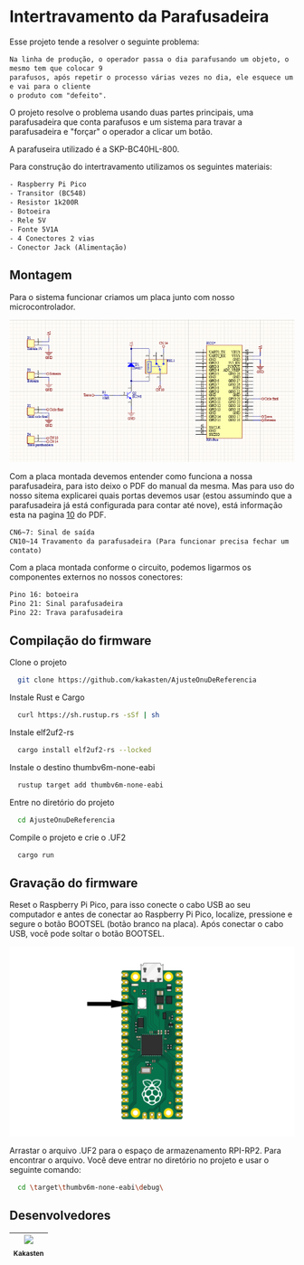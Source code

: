 # Intertravamento da Parafusadeira
 
Esse projeto tende a resolver o seguinte problema: 
 
    Na linha de produção, o operador passa o dia parafusando um objeto, o mesmo tem que colocar 9 
    parafusos, após repetir o processo várias vezes no dia, ele esquece um e vai para o cliente 
    o produto com "defeito".
 
O projeto resolve o problema usando duas partes principais, uma parafusadeira que conta parafusos e um sistema para travar a parafusadeira e "forçar" o operador a clicar um botão.
 
A parafuseira utilizado é a SKP-BC40HL-800.
 
Para construção do intertravamento utilizamos os seguintes materiais:
 
    - Raspberry Pi Pico
    - Transitor (BC548)
    - Resistor 1k200R
    - Botoeira 
    - Rele 5V
    - Fonte 5V1A
    - 4 Conectores 2 vias
    - Conector Jack (Alimentação)
 
## Montagem 
 
Para o sistema funcionar criamos um placa junto com nosso microcontrolador.
 
![Schematic](Schematic.png)
 
Com a placa montada devemos entender como funciona a nossa parafusadeira, para isto deixo o PDF do manual da mesma. Mas para uso do nosso sitema explicarei quais portas devemos usar (estou assumindo que a parafusadeira já está configurada para contar até nove), está informação esta na pagina [10](http://folke-larsen.dk/info/vejledninger/75695V.pdf) do PDF.
 
    CN6~7: Sinal de saída
    CN10~14 Travamento da parafusadeira (Para funcionar precisa fechar um contato)
 
Com a placa montada conforme o circuito, podemos ligarmos os componentes externos no nossos conectores:
 
    Pino 16: botoeira  
    Pino 21: Sinal parafusadeira
    Pino 22: Trava parafusadeira
 
## Compilação do firmware 
 
Clone o projeto
 
```bash
  git clone https://github.com/kakasten/AjusteOnuDeReferencia
```
 
Instale Rust e Cargo
 
```bash
  curl https://sh.rustup.rs -sSf | sh
```
 
Instale elf2uf2-rs
 
```bash
  cargo install elf2uf2-rs --locked
```
 
Instale o destino thumbv6m-none-eabi
 
```bash
  rustup target add thumbv6m-none-eabi
```
 
Entre no diretório do projeto
 
```bash
  cd AjusteOnuDeReferencia
```
 
Compile o projeto e crie o .UF2
 
```bash
  cargo run
```
  
## Gravação do firmware 
 
Reset o Raspberry Pi Pico, para isso conecte o cabo USB ao seu computador e antes de conectar ao Raspberry Pi Pico, localize, pressione e segure o botão BOOTSEL (botão branco na placa). Após conectar o cabo USB, você pode soltar o botão BOOTSEL.
 
![Raspberry BOOTSEL](Pico-bootsel.png)
 
Arrastar o arquivo .UF2 para o espaço de armazenamento RPI-RP2. Para encontrar o arquivo. Você deve entrar no diretório no projeto e usar o seguinte comando:
 
```bash
  cd \target\thumbv6m-none-eabi\debug\
```
 
## Desenvolvedores
| [<img src="https://avatars.githubusercontent.com/u/109047608?s=96&v=4" width=115><br><sub>Kakasten</sub>](https://github.com/kakasten) |
| :---: |
 
